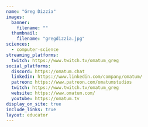 ```yaml
---
name: "Greg Dizzia"
images:
  banner:
    filename: ""
  thumbnail:
    filename: "gregdizzia.jpg"
sciences:
  - computer-science
streaming_platforms:
  twitch: https://www.twitch.tv/omatum_greg
social_platforms:
  discord: https://omatum.chat
  linkedin: https://www.linkedin.com/company/omatum/
  patreon: https://www.patreon.com/omatumstudios
  twitch: https://www.twitch.tv/omatum_greg
  website: https://www.omatum.com/
  youtube: https://omatum.tv
display_on_site: true
include_links: true
layout: educator
---
```

